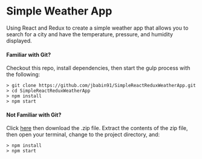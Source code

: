 # Simple Weather App
Using React and Redux to create a simple weather app that allows you to search
for a city and have the temperature, pressure, and humidity displayed.

#### Familiar with Git?
Checkout this repo, install dependencies, then start the gulp process with the following:

```
> git clone https://github.com/jbabin91/SimpleReactReduxWeatherApp.git
> cd SimpleReactReduxWeatherApp
> npm install
> npm start
```

#### Not Familiar with Git?
Click [here](https://github.com/jbabin91/SimpleReactReduxWeatherApp/releases) then download the .zip file.  Extract the contents of the zip file, then open your terminal, change to the project directory, and:

```
> npm install
> npm start
```
